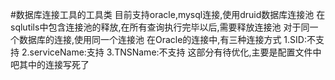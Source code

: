 #数据库连接工具的工具类
目前支持oracle,mysql连接,使用druid数据库连接池
在sqlutils中包含连接池的释放,在所有查询执行完毕以后,需要释放连接池
对于同一个数据库的连接,使用同一个连接池
在Oracle的连接中,有三种连接方式
1.SID:不支持
2.serviceName:支持
3.TNSName:不支持
这部分有待优化,主要是配置文件中吧其中的连接写死了

